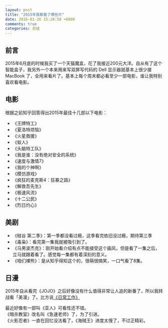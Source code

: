 ```yaml
---
layout: post
title: "2015年我都看了哪些片"
date: 2016-01-26 15:28:58 +0800
comments: true
categories: 总结
---
```


## 前言

2015年6月底的时候我买了一个天猫魔盒，花了我接近200元大洋。自从有了这个智能盒子，我另外一个本来用来写双屏写代码的 Dell 显示器就基本上很少接 MacBook 了，全用来看片了。基本上每个周末都必看至少一部电影，谁让我特别喜欢看电影。

## 电影

根据之前知乎回答得出2015年最佳十几部以下电影：

- 《王牌特工》
- 《夏洛特烦恼》
- 《火星救援》
- 《蚁人》
- 《头脑特工队》
- 《我是谁：没有绝对安全的系统》
- 《速度与激情7》
- 《我的个神啊》
- 《模仿游戏》
- 《疯狂的麦克斯4：狂暴之路》
- 《解救吾先生》
- 《极速风流》
- 《十二公民》
- 《烈日灼心》

## 美剧

- 《硅谷 第二季》：第一季都没看过瘾，这季看完依旧没过瘾，期待第三季
- 《毒枭》：看完第一集我就被吸引到了。
- 《马男波杰克》：刚开始看介绍有点不能接受这个画风，但是看了一集之后，立马就跟着看了。感觉每一集都有着深刻的意义。
- 《咱们裸熊》：是从知乎得知这个的，很萌很搞笑，一口气看了8集。

## 日漫

2015年自从看完《JOJO》之后好像没有什么值得非常让人追的新番了，所以我转战看「美漫」了。比方说[《日常工作》](http://movie.douban.com/subject/20434014/)

最近好像有一部叫《亚人》可看性还不错。  
《暗杀教室》改名叫《急速老师》了，为了引进。  
《火影忍者》一直在回忆没法看了，《海贼王》进度太慢了，不过正精彩。



